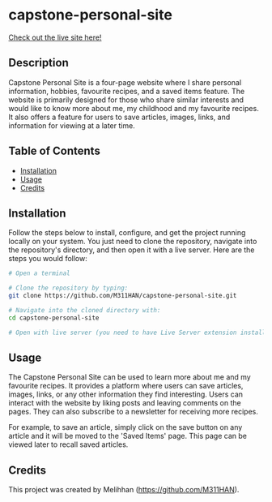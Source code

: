 # capstone-personal-site

[Check out the live site here!](https://m311han.github.io/capstone-personal-site/)

## Description

Capstone Personal Site is a four-page website where I share personal information, hobbies, favourite recipes, and a saved items feature. The website is primarily designed for those who share similar interests and would like to know more about me, my childhood and my favourite recipes. It also offers a feature for users to save articles, images, links, and information for viewing at a later time.

## Table of Contents

- [Installation](#installation)
- [Usage](#usage)
- [Credits](#credits)

## Installation

Follow the steps below to install, configure, and get the project running locally on your system. You just need to clone the repository, navigate into the repository's directory, and then open it with a live server. Here are the steps you would follow:

```bash
# Open a terminal

# Clone the repository by typing:
git clone https://github.com/M311HAN/capstone-personal-site.git

# Navigate into the cloned directory with:
cd capstone-personal-site

# Open with live server (you need to have Live Server extension installed on your code editor) If you are not using VS Code or don't have the "Live Server" extension, you can simply open the index.html file with any web browser to view the website.
```
 
## Usage

The Capstone Personal Site can be used to learn more about me and my favourite recipes. It provides a platform where users can save articles, images, links, or any other information they find interesting. Users can interact with the website by liking posts and leaving comments on the pages. They can also subscribe to a newsletter for receiving more recipes.

For example, to save an article, simply click on the save button on any article and it will be moved to the 'Saved Items' page. This page can be viewed later to recall saved articles.

## Credits

This project was created by Melihhan (https://github.com/M311HAN).

